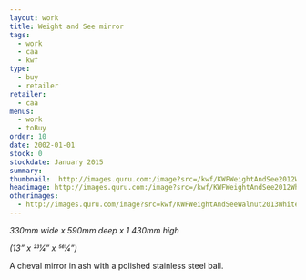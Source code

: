 ```yaml
---
layout: work
title: Weight and See mirror
tags:
  - work
  - caa
  - kwf
type:
  - buy
  - retailer
retailer:
  - caa
menus:
  - work
  - toBuy
order: 10
date: 2002-01-01
stock: 0
stockdate: January 2015
summary: 
thumbnail:  http://images.quru.com:/image?src=/kwf/KWFWeightAndSee2012White.jpg&width=175&height=175&fill=%23ffffff&left=0.2267&top=0.0333&right=0.853&bottom=0.967&strip=1
headimage: http://images.quru.com:/image?src=/kwf/KWFWeightAndSee2012White.jpg&height=350&left=0.2267&top=0.0333&right=0.853&bottom=0.967&strip=1
otherimages:
  - http://images.quru.com/image?src=kwf/KWFWeightAndSeeWalnut2013White.jpg&height=175&width=175&fill=auto&strip=1
---
```

*330mm wide x 590mm deep x 1 430mm high*

*(13” x 231⁄4” x 561⁄4”)*

A cheval mirror in ash with a polished stainless steel ball.
